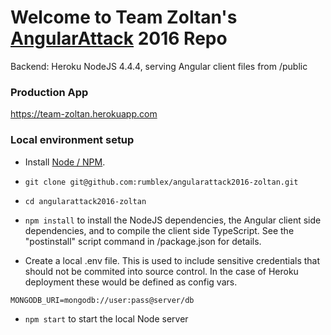 # Welcome to Team Zoltan's [AngularAttack](https://www.angularattack.com) 2016 Repo

Backend: Heroku NodeJS 4.4.4, serving Angular client files from /public

### Production App

https://team-zoltan.herokuapp.com

### Local environment setup

* Install [Node / NPM](https://nodejs.org).

* `git clone git@github.com:rumblex/angularattack2016-zoltan.git`

* `cd angularattack2016-zoltan`

* `npm install` to install the NodeJS dependencies, the Angular client side dependencies, and to compile the client side TypeScript. See the "postinstall" script command in /package.json for details.

* Create a local .env file. This is used to include sensitive credentials that should not be commited into source control. In the case of Heroku deployment these would be defined as config vars.		
		
`MONGODB_URI=mongodb://user:pass@server/db`

* `npm start` to start the local Node server
